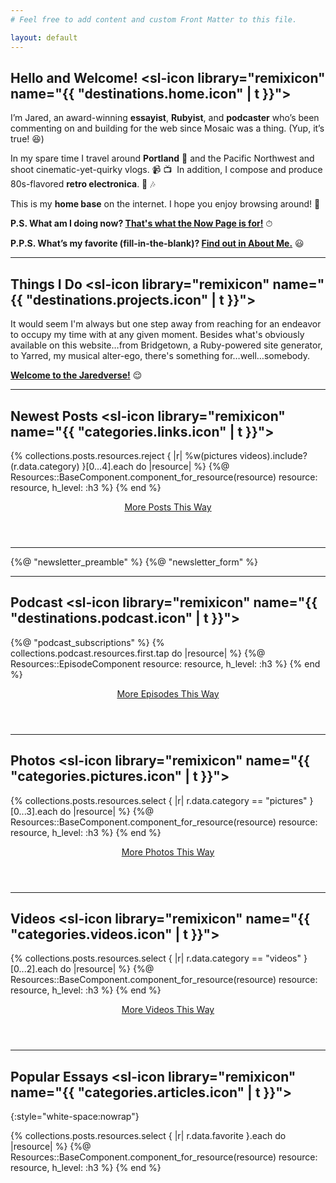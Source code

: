 ```yaml
---
# Feel free to add content and custom Front Matter to this file.

layout: default
---
```


## Hello and Welcome! <sl-icon library="remixicon" name="{{ "destinations.home.icon" | t }}"></sl-icon>

I’m Jared, an award-winning **essayist**, **Rubyist**, and **podcaster** who’s been commenting on and building for the web since Mosaic was a thing. (Yup, it’s true! 😆)

In my spare time I travel around **Portland** 🌲 and the Pacific Northwest and shoot cinematic-yet-quirky vlogs. 📹 📺 &nbsp;In addition, I compose and produce 80s-flavored **retro electronica**. 🎹 🎶

This is my **home base** on the internet. I hope you enjoy browsing around! 📍

**P.S. What am I doing now? [That's what the Now Page is for!](/now)** ⏱

**P.P.S. What’s my favorite (fill-in-the-blank)? [Find out in About Me.](/about)** 😃

----

## Things I Do <sl-icon library="remixicon" name="{{ "destinations.projects.icon" | t }}"></sl-icon>

It would seem I'm always but one step away from reaching for an endeavor to occupy my time with at any given moment. Besides what's obviously available on this website…from Bridgetown, a Ruby-powered site generator, to Yarred, my musical alter-ego, there's something for…well…somebody.

**[Welcome to the Jaredverse!](/projects)** 😌

----

## Newest Posts <sl-icon library="remixicon" name="{{ "categories.links.icon" | t }}"></sl-icon>

<resources-feed skip-last-hr>
  {% collections.posts.resources.reject { |r| %w(pictures videos).include?(r.data.category) }[0...4].each do |resource| %}
    {%@ Resources::BaseComponent.component_for_resource(resource) resource: resource, h_level: :h3 %}
  {% end %}
</resources-feed>

<p style="text-align:center; margin-bottom:3.5rem"><a class="button" href="/posts">
  More Posts This Way
  <sl-icon style="font-size:1.1em; vertical-align:-4px" library="remixicon" name="system/arrow-right-circle-line"></sl-icon>
</a></p>

----

<a-card>
  {%@ "newsletter_preamble" %}
  {%@ "newsletter_form" %}
</a-card>

----

## Podcast <sl-icon library="remixicon" name="{{ "destinations.podcast.icon" | t }}"></sl-icon>

<a-card style="margin-bottom:3rem">
  {%@ "podcast_subscriptions" %}
</a-card>

<resources-feed skip-last-hr>
  {% collections.podcast.resources.first.tap do |resource| %}
    {%@ Resources::EpisodeComponent resource: resource, h_level: :h3 %}
  {% end %}
</resources-feed>

<p style="text-align:center; margin-bottom:3.5rem"><a class="button" href="/podcast">
  More Episodes This Way
  <sl-icon style="font-size:1.1em; vertical-align:-4px" library="remixicon" name="system/arrow-right-circle-line"></sl-icon>
</a></p>

----

## Photos <sl-icon library="remixicon" name="{{ "categories.pictures.icon" | t }}"></sl-icon>

<resources-feed skip-last-hr>
  {% collections.posts.resources.select { |r| r.data.category == "pictures" }[0...3].each do |resource| %}
    {%@ Resources::BaseComponent.component_for_resource(resource) resource: resource, h_level: :h3 %}
  {% end %}
</resources-feed>

<p style="text-align:center; margin-bottom:3.5rem"><a class="button" href="/browse/pictures">
  More Photos This Way
  <sl-icon style="font-size:1.1em; vertical-align:-4px" library="remixicon" name="system/arrow-right-circle-line"></sl-icon>
</a></p>

----

## Videos <sl-icon library="remixicon" name="{{ "categories.videos.icon" | t }}"></sl-icon>

<resources-feed skip-last-hr>
  {% collections.posts.resources.select { |r| r.data.category == "videos" }[0...2].each do |resource| %}
    {%@ Resources::BaseComponent.component_for_resource(resource) resource: resource, h_level: :h3 %}
  {% end %}
</resources-feed>

<p style="text-align:center; margin-bottom:3.5rem"><a class="button" href="/browse/videos">
  More Videos This Way
  <sl-icon style="font-size:1.1em; vertical-align:-4px" library="remixicon" name="system/arrow-right-circle-line"></sl-icon>
</a></p>

----

## Popular Essays <sl-icon library="remixicon" name="{{ "categories.articles.icon" | t }}"></sl-icon>
{:style="white-space:nowrap"}

<resources-feed skip-last-hr>
  {% collections.posts.resources.select { |r| r.data.favorite }.each do |resource| %}
    {%@ Resources::BaseComponent.component_for_resource(resource) resource: resource, h_level: :h3 %}
  {% end %}
</resources-feed>
